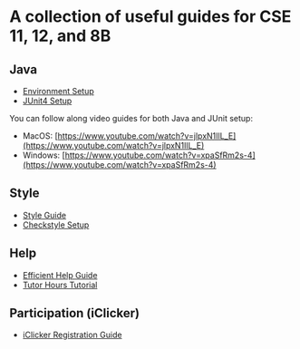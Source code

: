 # A collection of useful guides for CSE 11, 12, and 8B

## Java

- [Environment Setup](jdk17.md)
- [JUnit4 Setup](junit4.md)

You can follow along video guides for both Java and JUnit setup:

- MacOS: [https://www.youtube.com/watch?v=jlpxN1IlL_E](https://www.youtube.com/watch?v=jlpxN1IlL_E)
- Windows: [https://www.youtube.com/watch?v=xpaSfRm2s-4](https://www.youtube.com/watch?v=xpaSfRm2s-4)

## Style

- [Style Guide](style.md)
- [Checkstyle Setup](style-checkstyle.md)

## Help

- [Efficient Help Guide](efficient-help.md)
- [Tutor Hours Tutorial](tutor-hours.md)

## Participation (iClicker)

- [iClicker Registration Guide](iClicker.md)
